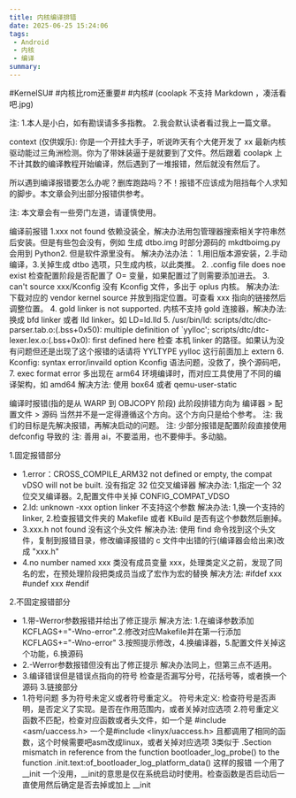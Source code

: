 ```yaml
---
title: 内核编译排错
date: 2025-06-25 15:24:06
tags:
 - Android
 - 内核
 - 编译
summary:
---
```

#KernelSU# #内核比rom还重要# #内核# 
(coolapk 不支持 Markdown ，凑活看吧.jpg)

注: 
1.本人是小白，如有勘误请多多指教。
2.我会默认读者看过我上一篇文章。

context (仅供娱乐):
你是一个开挂大手子，听说昨天有个大佬开发了 xx 最新内核驱动能过三角洲检测。你为了带妹装逼于是就要到了文件。然后跟着 coolapk 上不计其数的编译教程开始编译，然后遇到了一堆报错，然后就没有然后了。

所以遇到编译报错要怎么办呢？删库跑路吗？不！报错不应该成为阻挡每个人求知的脚步。本文章会列出部分报错供参考。

注: 本文章会有一些旁门左道，请谨慎使用。

编译前报错
1.xxx not found
依赖没装全，解决办法用包管理器搜索相关字符串然后安装。但是有些包会没有，例如 生成 dtbo.img 时部分源码的 mkdtboimg.py 会用到 Python2. 但是软件源里没有。
解决办法办法： 1.用旧版本源安装，2.手动编译，3.关掉生成 dtbo 选项，只生成内核，以此类推。
2. .config file does noe exist
检查配置阶段是否配置了 O= 变量，如果配置过了则需要添加进去。
3. can't source xxx/Kconfig
没有 Kconfig 文件，多出于 oplus 内核。
解决办法: 下载对应的 vendor kernel source 并放到指定位置。可查看 xxx 指向的链接然后调整位置。
4. gold linker is not supported.
内核不支持 gold 连接器，解决办法: 换成 bfd linker 或者 lld linker。如 LD=ld.lld
5. /usr/bin/ld: scripts/dtc/dtc-parser.tab.o:(.bss+0x50): multiple definition of `yylloc'; scripts/dtc/dtc-lexer.lex.o:(.bss+0x0): first defined here
检查 本机 linker 的路径。如果认为没有问题但还是出现了这个报错的话请将 YYLTYPE yylloc 这行前面加上 extern
6. Kconfig: syntax error/invaild option
Kconfig 语法问题，没救了，换个源码吧，
7. exec format error 
多出现在 arm64 环境编译时，而对应工具使用了不同的编译架构，如 amd64
解决方法: 使用 box64 或者 qemu-user-static

编译时报错(指的是从 WARP 到 OBJCOPY 阶段)
此阶段排错方向为 编译器 > 配置文件 > 源码
当然并不是一定得遵循这个方向。这个方向只是给个参考。
注: 我们的目标是先解决报错，再解决启动的问题。
注: 少部分报错是配置阶段直接使用 defconfig 导致的
注: 善用 ai，不要滥用，也不要伸手。多动脑。

1.固定报错部分
- 1.error：CROSS_COMPILE_ARM32 not defined or empty, the compat vDSO will not be built.
没有指定 32 位交叉编译器
解决办法: 1,指定一个 32 位交叉编译器。2,配置文件中关掉 CONFIG_COMPAT_VDSO
- 2.ld: unknown -xxx option
linker 不支持这个参数
解决办法: 1,换一个支持的 linker, 2.检查报错文件夹的 Makefile 或者 KBuild 是否有这个参数然后删掉。
- 3.xxx.h not found
没有这个头文件
解决办法: 使用 find 命令找到这个头文件，复制到报错目录，修改编译报错的 c 文件中出错的行(编译器会给出来)改成 "xxx.h"
- 4.no number named xxx
类没有成员变量 xxx，处理类定义之前，发现了同名的宏，在预处理阶段把类成员当成了宏作为宏的替换
解决方法:
#ifdef xxx
#undef xxx
#endif

2.不固定报错部分
- 1.带-Werror参数报错并给出了修正提示
解决方法: 1.在编译参数添加 KCFLAGS+="-Wno-error".2.修改对应Makefile并在第一行添加 KCFLAGS+="-Wno-error" 3.按照提示修改，4.换编译器，5.配置文件关掉这个功能，6.换源码
- 2.-Werror参数报错但没有出了修正提示
解决办法同上，但第三点不适用。
- 3.编译错误但是错误点指向的符号
检查是否漏写分号，花括号等，或者换一个源码
3.链接部分
- 1.符号问题
多为符号未定义或者符号重定义。
符号未定义: 检查符号是否声明，是否定义了实现。是否在作用范围内，或者关掉对应选项
2.符号重定义
函数不匹配，检查对应函数或者头文件，如一个是 #include <asm/uaccess.h> 一个是#include <linyx/uaccess.h> 且都调用了相同的函数，这个时候需要吧asm改成linux，或者关掉对应选项
3类似于 .Section mismatch in reference from the function bootloader_log_probe() to the function .init.text:of_bootloader_log_platform_data() 这样的报错
一个用了 __init 一个没用，__init的意思是仅在系统启动时使用。检查函数是否启动后一直使用然后确定是否去掉或加上 __init

